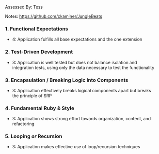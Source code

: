 Assessed By: Tess

Notes: https://github.com/ckaminer/JungleBeats

### 1. Functional Expectations

* 4: Application fulfills all base expectations and the one extension

### 2. Test-Driven Development

* 3: Application is well tested but does not balance isolation and integration tests, using only the data necessary to test the functionality

### 3. Encapsulation / Breaking Logic into Components

* 3: Application effectively breaks logical components apart but breaks the principle of SRP

### 4. Fundamental Ruby & Style

* 3:  Application shows strong effort towards organization, content, and refactoring

### 5. Looping *or* Recursion

* 3: Application makes effective use of loop/recursion techniques
